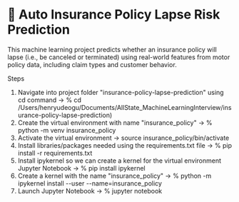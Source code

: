 # 🚗 Auto Insurance Policy Lapse Risk Prediction
This machine learning project predicts whether an insurance policy will lapse (i.e., be canceled or terminated) using real-world features from motor policy data, including claim types and customer behavior.

Steps

1. Navigate into project folder "insurance-policy-lapse-prediction" using cd command    ->  % cd /Users/henryudeogu/Documents/AllState_MachineLearningInterview/insurance-policy-lapse-prediction)
2. Create the virtual environment with name "insurance_policy"   ->   % python -m venv insurance_policy
3. Activate the virtual environment   ->   source insurance_policy/bin/activate
4. Install libraries/packages needed using the requirements.txt file   ->   % pip install -r requirements.txt
5. Install ipykernel so we can create a kernel for the virtual environment Jupyter Notebook   ->  % pip install ipykernel
6. Create a kernel with the name "insurance_policy"   ->  % python -m ipykernel install --user --name=insurance_policy
7. Launch Jupyter Notebook   ->  % jupyter notebook
